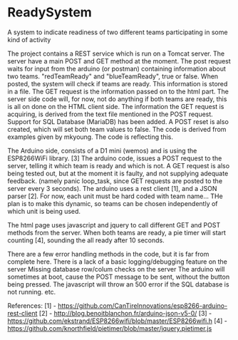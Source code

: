 # ReadySystem
A system to indicate readiness of two different teams participating in some kind of activity

The project contains a REST service which is run on a Tomcat server.
The server have a main POST and GET method at the moment. 
The post request waits for input from the arduino (or postman) containing information about two teams. "redTeamReady" and "blueTeamReady", true or false. When posted, the system will check if teams are ready.
This information is stored in a file.
The GET request is the information passed on to the html part. The server side code will, for now, not do anything if both teams are ready, this is all on done on the HTML client side.
The information the GET request is acquiring, is derived from the text file mentioned in the POST request.
Support for SQL Database (MariaDB) has been added.
A POST reset is also created, which will set both team values to false.
The code is derived from examples given by mkyoung. The code is reflecting this.

The Arduino side, consists of a D1 mini (wemos) and is using the ESP8266WiFi library. [3]
The arduino code, issues a POST request to the server, telling it which team is ready and which is not. A GET request is also being tested out, but at the moment it is faulty, and not supplying adequate feedback. (namely panic loop_task, since GET requests are posted to the server every 3 seconds).
The arduino uses a rest client [1], and a JSON parser [2].
For now, each unit must be hard coded with team name... THe plan is to make this dynamic, so teams can be chosen independently of which unit is being used.

The html page uses javascript and jquery to call different GET and POST methods from the server.
When both teams are ready, a pie timer will start counting [4], sounding the all ready after 10 seconds.

There are a few error handling methods in the code, but it is far from complete here.
There is a lack of a basic logging/debugging feature on the server
Missing database row/colum checks on the server
The arduino will sometimes at boot, cause the POST message to be sent, without the button being pressed.
The javascript will throw an 500 error if the SQL database is not running. 
etc.

References:
[1] - https://github.com/CanTireInnovations/esp8266-arduino-rest-client
[2] - http://blog.benoitblanchon.fr/arduino-json-v5-0/
[3] - https://github.com/ekstrand/ESP8266wifi/blob/master/ESP8266wifi.h
[4] - https://github.com/knorthfield/pietimer/blob/master/jquery.pietimer.js

